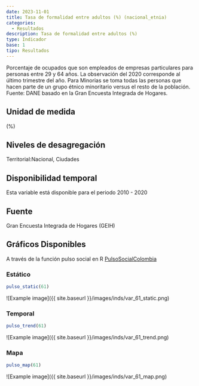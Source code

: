 ```yaml
---
date: 2023-11-01
title: Tasa de formalidad entre adultos (%) (nacional_etnia)
categories:
  - Resultados
description: Tasa de formalidad entre adultos (%)
type: Indicador
base: 1
tipo: Resultados
--- 
```


Porcentaje de ocupados que son empleados de empresas particulares para personas entre 29 y 64 años. La observación del 2020 corresponde al último trimestre del año. Para Minorias se toma todas las personas que hacen parte de un grupo étnico minoritario versus el resto de la población.
Fuente: DANE basado en la Gran Encuesta Integrada de Hogares.

## Unidad de medida
(%)

## Niveles de desagregación
Territorial:Nacional, Ciudades

## Disponibilidad temporal
Esta variable está disponible para el periodo 2010 - 2020

## Fuente
Gran Encuesta Integrada de Hogares (GEIH)

## Gráficos Disponibles

A través de la función pulso social en R [PulsoSocialColombia](https://github.com/pulsosocialcolombia/PulsoSocialColombia)

### Estático

``` R
pulso_static(61)
```

![Example image]({{ site.baseurl }}/images/inds/var_61_static.png)

### Temporal

``` R
pulso_trend(61)
```

![Example image]({{ site.baseurl }}/images/inds/var_61_trend.png)

### Mapa

``` R
pulso_map(61)
```

![Example image]({{ site.baseurl }}/images/inds/var_61_map.png)